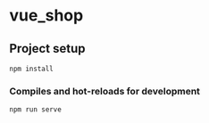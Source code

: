 # vue_shop

## Project setup
```
npm install
```

### Compiles and hot-reloads for development
```
npm run serve
```



